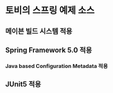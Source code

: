 # 토비의 스프링 예제 소스
## 메이븐 빌드 시스템 적용
## Spring Framework 5.0 적용
### Java based Configuration Metadata 적용
## JUnit5 적용
